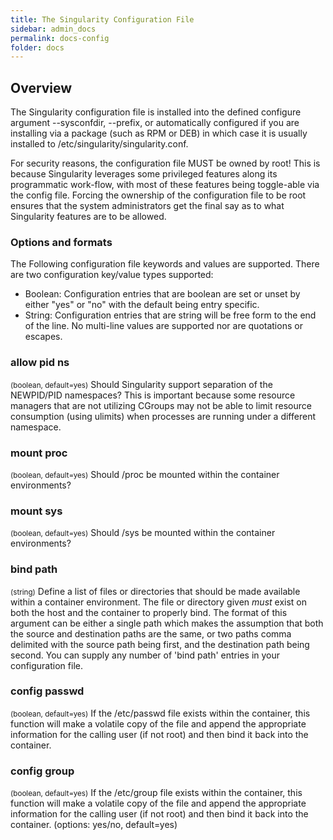 ```yaml
---
title: The Singularity Configuration File
sidebar: admin_docs
permalink: docs-config
folder: docs
---
```


## Overview
The Singularity configuration file is installed into the defined configure argument --sysconfdir, --prefix, or automatically configured if you are installing via a package (such as RPM or DEB) in which case it is usually installed to /etc/singularity/singularity.conf.

For security reasons, the configuration file MUST be owned by root! This is because Singularity leverages some privileged features along its programmatic work-flow, with most of these features being toggle-able via the config file. Forcing the ownership of the configuration file to be root ensures that the system administrators get the final say as to what Singularity features are to be allowed.

### Options and formats
The Following configuration file keywords and values are supported. There are two configuration key/value types supported:

- Boolean: Configuration entries that are boolean are set or unset by either "yes" or "no" with the default being entry specific.
- String: Configuration entries that are string will be free form to the end of the line. No multi-line values are supported nor are quotations or escapes.


### allow pid ns 
<small>(boolean, default=yes)</small>
Should Singularity support separation of the NEWPID/PID namespaces? This is important because some resource managers that are not utilizing CGroups may not be able to limit resource consumption (using ulimits) when processes are running under a different namespace.

### mount proc 
<small>(boolean, default=yes)</small>
Should /proc be mounted within the container environments?

### mount sys 
<small>(boolean, default=yes)</small>
Should /sys be mounted within the container environments?

### bind path 
<small>(string)</small>
Define a list of files or directories that should be made available within a container environment. The file or directory given *must* exist on both the host and the container to properly bind. The format of this argument can be either a single path which makes the assumption that both the source and destination paths are the same, or two paths comma delimited with the source path being first, and the destination path being second. You can supply any number of 'bind path' entries in your configuration file.

### config passwd 
<small>(boolean, default=yes)</small>
If the /etc/passwd file exists within the container, this function will make a volatile copy of the file and append the appropriate information for the calling user (if not root) and then bind it back into the container.

### config group 
<small>(boolean, default=yes)</small>
If the /etc/group file exists within the container, this function will make a volatile copy of the file and append the appropriate information for the calling user (if not root) and then bind it back into the container. (options: yes/no, default=yes)
